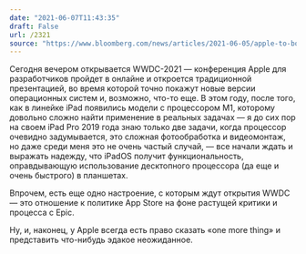 ```yaml
---
date: "2021-06-07T11:43:35"
draft: False
url: /2321
source: "https://www.bloomberg.com/news/articles/2021-06-05/apple-to-boost-ipad-features-privacy-tools-at-developer-event"
---
```


Сегодня вечером открывается WWDC-2021 — конференция Apple для разработчиков пройдет в онлайне и откроется традиционной презентацией, во время которой точно покажут новые версии операционных систем и, возможно, что-то еще. В этом году, после того, как в линейке iPad появились модели с процессором M1, которому довольно сложно найти применение в реальных задачах — я до сих пор на своем iPad Pro 2019 года знаю только две задачи, когда процессор очевидно задумывается, это сложная фотообработка и видеомонтаж, но даже среди меня это не очень частый случай, — все начали ждать и выражать надежду, что iPadOS получит функциональность, оправдывающую использование десктопного процессора (да еще и очень быстрого) в планшетах.

Впрочем, есть еще одно настроение, с которым ждут открытия WWDC — это отношение к политике App Store на фоне растущей критики и процесса с Epic. 

Ну, и, наконец, у Apple всегда есть право сказать «one more thing» и представить что-нибудь эдакое неожиданное.
